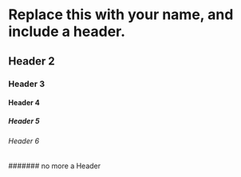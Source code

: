 # Replace this with your name, and include a header.
## Header 2
### Header 3
#### Header 4
##### Header 5
###### Header 6
####### no more a Header

